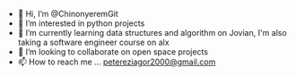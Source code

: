- 👋 Hi, I’m @ChinonyeremGit
- 👀 I’m interested in python projects 
- 🌱 I’m currently learning data structures and algorithm on Jovian, I'm also taking a software engineer course on alx
- 💞️ I’m looking to collaborate on open space projects 
- 📫 How to reach me ... petereziagor2000@gmail.com

<!---
ChinonyeremGit/ChinonyeremGit is a ✨ special ✨ repository because its `README.md` (this file) appears on your GitHub profile.
You can click the Preview link to take a look at your changes.
--->

